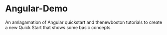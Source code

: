 # Angular-Demo
An amlagamation of Angular quickstart and thenewboston tutorials to create a new Quick Start that shows some basic concepts.
